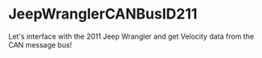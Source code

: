 # JeepWranglerCANBusID211
Let's interface with the 2011 Jeep Wrangler and get Velocity data from the CAN message bus!
